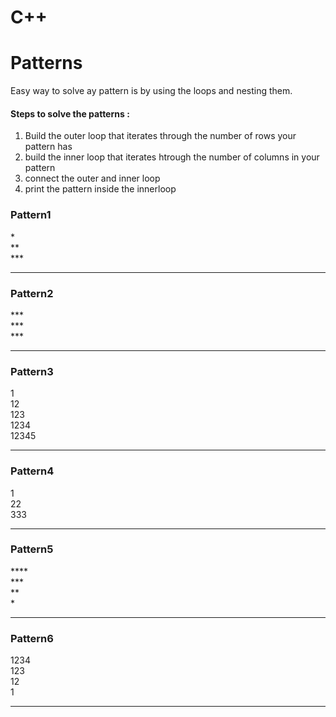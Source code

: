 ﻿# C++
<h1>Patterns</h1>
<p>Easy way to solve ay pattern is by using the loops and nesting them.</p>
<h4><b>Steps to solve the patterns :</b></h4>
  <ol>
    <li>Build the outer loop that iterates through the number of rows your pattern has</li>
    <li>build the inner loop that iterates htrough the number of columns in your pattern</li>
    <li>connect the outer and inner loop </li>
    <li>print the pattern inside the innerloop</li>
  </ol>
<h3>Pattern1</h3>
*</br>
**</br>
***
<hr>
<h3>Pattern2</h3>
***</br>
***</br>
***
<hr>
<h3>Pattern3</h3>
1</br>
12</br>
123</br>
1234</br>
12345
<hr>
<h3>Pattern4</h3>
1</br>
22</br>
333
<hr>
<h3>Pattern5</h3>
****</br>
***</br>
**</br>
*
<hr>
<h3>Pattern6</h3>
1234</br>
123</br>
12</br>
1
<hr>
